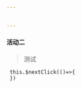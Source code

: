 ```yaml
---


---
```


<h4 id="活动二">活动二</h4>
<blockquote>
<p>测试</p>
</blockquote>
<pre class=" language-js"><code class="prism  language-js"> <span class="token keyword">this</span><span class="token punctuation">.</span><span class="token function">$nextClick</span><span class="token punctuation">(</span><span class="token punctuation">(</span><span class="token punctuation">)</span><span class="token operator">=&gt;</span><span class="token punctuation">{</span>
 <span class="token punctuation">}</span><span class="token punctuation">)</span>
</code></pre>

